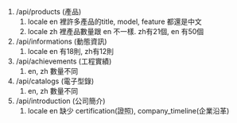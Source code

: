 1. /api/products (產品)
	1. locale en 裡許多產品的title, model, feature 都還是中文
	2. locale zh 裡產品數量跟 en 不一樣. zh有21個, en 有50個
2. /api/informations (動態資訊)
	1. locale en 有18則, zh有12則
3. /api/achievements (工程實績)
	1. en, zh 數量不同
4. /api/catalogs (電子型錄)
	1. en, zh 數量不同
5. /api/introduction (公司簡介)
	1. locale en 缺少 certification(證照), company_timeline(企業沿革)
